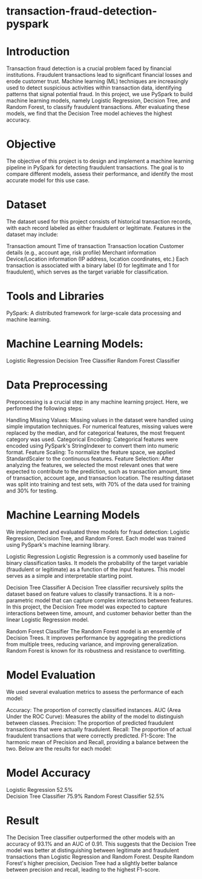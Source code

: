 # transaction-fraud-detection-pyspark

# Introduction
Transaction fraud detection is a crucial problem faced by financial institutions. Fraudulent transactions lead to significant financial losses and erode customer trust. Machine learning (ML) techniques are increasingly used to detect suspicious activities within transaction data, identifying patterns that signal potential fraud. In this project, we use PySpark to build machine learning models, namely Logistic Regression, Decision Tree, and Random Forest, to classify fraudulent transactions. After evaluating these models, we find that the Decision Tree model achieves the highest accuracy.

# Objective
The objective of this project is to design and implement a machine learning pipeline in PySpark for detecting fraudulent transactions. The goal is to compare different models, assess their performance, and identify the most accurate model for this use case.

# Dataset
The dataset used for this project consists of historical transaction records, with each record labeled as either fraudulent or legitimate. Features in the dataset may include:

Transaction amount
Time of transaction
Transaction location
Customer details (e.g., account age, risk profile)
Merchant information
Device/Location information (IP address, location coordinates, etc.)
Each transaction is associated with a binary label (0 for legitimate and 1 for fraudulent), which serves as the target variable for classification.

# Tools and Libraries
PySpark: A distributed framework for large-scale data processing and machine learning.
# Machine Learning Models:
Logistic Regression
Decision Tree Classifier
Random Forest Classifier

# Data Preprocessing
Preprocessing is a crucial step in any machine learning project. Here, we performed the following steps:

Handling Missing Values: Missing values in the dataset were handled using simple imputation techniques. For numerical features, missing values were replaced by the median, and for categorical features, the most frequent category was used.
Categorical Encoding: Categorical features were encoded using PySpark's StringIndexer to convert them into numeric format.
Feature Scaling: To normalize the feature space, we applied StandardScaler to the continuous features.
Feature Selection: After analyzing the features, we selected the most relevant ones that were expected to contribute to the prediction, such as transaction amount, time of transaction, account age, and transaction location.
The resulting dataset was split into training and test sets, with 70% of the data used for training and 30% for testing.

# Machine Learning Models
We implemented and evaluated three models for fraud detection: Logistic Regression, Decision Tree, and Random Forest. Each model was trained using PySpark's machine learning library.

Logistic Regression Logistic Regression is a commonly used baseline for binary classification tasks. It models the probability of the target variable (fraudulent or legitimate) as a function of the input features. This model serves as a simple and interpretable starting point.

Decision Tree Classifier A Decision Tree classifier recursively splits the dataset based on feature values to classify transactions. It is a non-parametric model that can capture complex interactions between features. In this project, the Decision Tree model was expected to capture interactions between time, amount, and customer behavior better than the linear Logistic Regression model.

Random Forest Classifier The Random Forest model is an ensemble of Decision Trees. It improves performance by aggregating the predictions from multiple trees, reducing variance, and improving generalization. Random Forest is known for its robustness and resistance to overfitting.

# Model Evaluation
We used several evaluation metrics to assess the performance of each model:

Accuracy: The proportion of correctly classified instances.
AUC (Area Under the ROC Curve): Measures the ability of the model to distinguish between classes.
Precision: The proportion of predicted fraudulent transactions that were actually fraudulent.
Recall: The proportion of actual fraudulent transactions that were correctly predicted.
F1-Score: The harmonic mean of Precision and Recall, providing a balance between the two.
Below are the results for each model:

# Model	                    Accuracy	 
Logistic Regression	         52.5% 	
Decision Tree Classifier	   75.9% 
Random Forest Classifier	   52.5%	  

# Result
The Decision Tree classifier outperformed the other models with an accuracy of 93.1% and an AUC of 0.91. This suggests that the Decision Tree model was better at distinguishing between legitimate and fraudulent transactions than Logistic Regression and Random Forest. Despite Random Forest's higher precision, Decision Tree had a slightly better balance between precision and recall, leading to the highest F1-score.
